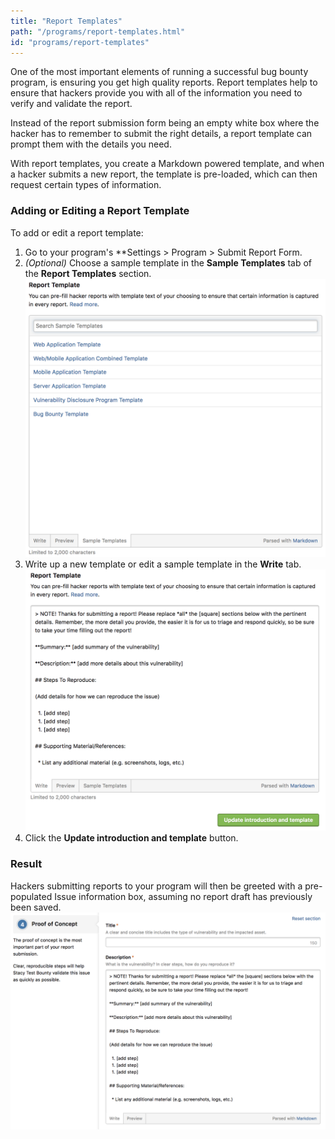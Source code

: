 ```yaml
---
title: "Report Templates"
path: "/programs/report-templates.html"
id: "programs/report-templates"
---
```


One of the most important elements of running a successful bug bounty program, is ensuring you get high quality reports. Report templates help to ensure that hackers provide you with all of the information you need to verify and validate the report. 

Instead of the report submission form being an empty white box where the hacker has to remember to submit the right details, a report template can prompt them with the details you need.

With report templates, you create a Markdown powered template, and when a hacker submits a new report, the template is pre-loaded, which can then request certain types of information. 

### Adding or Editing a Report Template
To add or edit a report template:
1. Go to your program's **Settings > Program > Submit Report Form.
2. *(Optional)* Choose a sample template in the **Sample Templates** tab of the **Report Templates** section. 
   ![report-template-1](./images/report-template-1.png)
3. Write up a new template or edit a sample template in the **Write** tab.
   ![report-template-2](./images/report-template-2.png)
3. Click the **Update introduction and template** button. 
  
### Result 
Hackers submitting reports to your program will then be greeted with a pre-populated Issue information box, assuming no report draft has previously been saved.
![report-template-3](./images/report-template-3.png)
